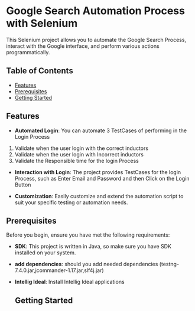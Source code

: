
#  Google Search Automation Process with Selenium 

This Selenium project allows you to automate the Google Search Process, interact with the Google interface, and perform various actions programmatically.

## Table of Contents 

- [Features](#features)
- [Prerequisites](#prerequisites)
- [Getting Started](#getting-started)

## Features

- **Automated Login**: You can automate 3 TestCases  of performing in the Login Process 
1. Validate when the user login with the correct inductors
2. Validate when the user login with Incorrect inductors
3. Validate the Responsible time for the login Process 
   

- **Interaction with Login**: The project provides TestCases for the login Process, such as Enter Email and Password and then Click on the Login Button 

- **Customization**: Easily customize and extend the automation script to suit your specific testing or automation needs.

## Prerequisites

Before you begin, ensure you have met the following requirements:

- **SDK**: This project is written in Java, so make sure you have SDK installed on your system.
- **add dependencies**: should you add needed dependencies (testng-7.4.0.jar,jcommander-1.17.jar,slf4j.jar)
- **Intellig Ideal**:  Install Intellig Ideal applications 
  
  ## Getting Started 
